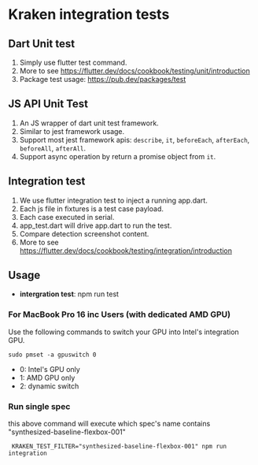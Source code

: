 # Kraken integration tests

## Dart Unit test

1. Simply use flutter test command.
2. More to see https://flutter.dev/docs/cookbook/testing/unit/introduction
3. Package test usage: https://pub.dev/packages/test

## JS API Unit Test

1. An JS wrapper of dart unit test framework.
2. Similar to jest framework usage.
3. Support most jest framework apis: `describe`, `it`, `beforeEach`, `afterEach`, `beforeAll`, `afterAll`.
4. Support async operation by return a promise object from `it`.

## Integration test

1. We use flutter integration test to inject a running app.dart.
2. Each js file in fixtures is a test case payload.
3. Each case executed in serial.
4. app_test.dart will drive app.dart to run the test.
5. Compare detection screenshot content.
6. More to see https://flutter.dev/docs/cookbook/testing/integration/introduction

## Usage

+ **intergration test**: npm run test

### For MacBook Pro 16 inc Users (with dedicated AMD GPU)

Use the following commands to switch your GPU into Intel's integration GPU.

```
sudo pmset -a gpuswitch 0
```

+ 0: Intel's GPU only
+ 1: AMD GPU only
+ 2: dynamic switch

### Run single spec

this above command will execute which spec's name contains "synthesized-baseline-flexbox-001"
```
 KRAKEN_TEST_FILTER="synthesized-baseline-flexbox-001" npm run integration
```
